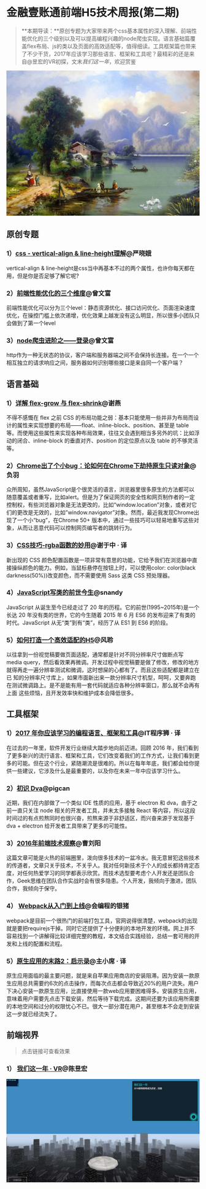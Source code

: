 # 金融壹账通前端H5技术周报(第二期)
> **本期导读：**原创专题为大家带来两个css基本属性的深入理解、前端性能优化的三个级别以及可以提高编程兴趣的node爬虫实现。语言基础篇覆盖flex布局、js的类以及页面的高效适配等，值得细读。工具框架篇也带来了不少干货，2017年应该学习那些语言、框架和工具呢？最精彩的还是来自@昱宏的VR初探，文末*我们这一年*，欢迎赏鉴

![](images/two/banner.jpg)
## 原创专题
### 1）[css - vertical-align & line-height理解](http://www.jianshu.com/p/a88494ef825a)@严晓娥
vertical-align & line-height是css当中再基本不过的两个属性，也许你每天都在用，但是你是否足够了解它呢?
### 2）[前端性能优化的三个维度](http://www.jianshu.com/p/a5d9938ed60f)@曾文富
前端性能优化可以分为三个level：静态资源优化、接口访问优化、页面渲染速度优化，在操控门槛上依次递增，优化效果上越发没有这么明显，所以很多小团队只会做到了第一个level
### 3）[node爬虫进阶之——登录](http://www.jianshu.com/p/87867f325184)@曾文富
http作为一种无状态的协议，客户端和服务器端之间不会保持长连接。在一个一个相互独立的请求响应之间，服务器如何识别哪些接口是来自同一个客户端？

## 语言基础
### 1）[详解 flex-grow 与 flex-shrink](https://zhuanlan.zhihu.com/p/24372279)@谢燕
不得不感慨在 flex 之前 CSS 的布局功能之弱：基本只能使用一些并非为布局而设计的属性来实现想要的布局——float、inline-block、position、甚至是 table 等。而使用这些属性来实现各种布局效果，往往又会遇到相当多另外的坑：比如浮动的闭合、inline-block 的垂直对齐、position 的定位原点以及 table 的不够灵活等。
### 2）[Chrome出了个小bug：论如何在Chrome下劫持原生只读对象](https://zhuanlan.zhihu.com/p/24342684)@负羽
众所周知，虽然JavaScript是个很灵活的语言，浏览器里很多原生的方法都可以随意覆盖或者重写，比如alert。但是为了保证网页的安全性和网页制作者的一定控制权，有些浏览器对象是无法更改的，比如“window.location”对象，或者对它们的更改是无效的，比如”window.navigator”对象。然而，最近我发现Chrome出现了一个小“bug”，在Chrome 50+ 版本中，通过一些技巧可以轻易地重写这些对象，从而让恶意代码可以控制网页编写者的跳转行为。
### 3）[CSS技巧-rgba函数的妙用](http://zcfy.cc/article/the-power-of-the-rgba-color-function-in-css-css-tricks-2001.html)@谢于中 · 译
新出现的 CSS 颜色配置函数是一项非常有意思的功能，它给予我们在浏览器中直接操纵颜色的能力。例如，当鼠标悬停在按钮上时，可以使用color: color(black darkness(50%))改变颜色，而不需要使用 Sass 这类 CSS 预处理器。
### 4）[JavaScript写类的前世今生](https://jdc.jd.com/archives/2942)@snandy
JavaScript 从诞生至今已经走过了 20 年的历程。它的前世(1995~2015年)是一个长达 20 年没有类的世界，它的今生随着 2015 年 6 月 ES6 的发布迎来了有类的时代。JavaScript 从无“类”到有“类”，经历了从 ES1 到 ES6 的阶段。
### 5）[如何打造一个高效适配的H5](https://isux.tencent.com/how-to-make-webpage-fit-screen.html)@风聆
以往拿到一份视觉稿要做页面适配，通常都是针对不同分辨率尺寸做断点写 media query，然后看效果再微调。开发过程中视觉稿要是做了修改，修改的地方就得再走一遍分辨率测试和微调，这时想屎的心都有了。而且这些适配都是建立在已 知的分辨率尺寸库上，如果市面新出来一款分辨率尺寸机型，呵呵，又要奔跑在测试微调路上。是不是能有用一套代码就适应各种分辨率窗口，那么就不会再有上面 这些烦恼，且开发效率快和维护成本会降低很多。

## 工具框架
### 1）[2017 年你应该学习的编程语言、框架和工具](https://zhuanlan.zhihu.com/p/24369470)@IT程序狮 · 译
在过去的一年里，软件开发行业继续大踏步地向前迈进。回顾 2016 年，我们看到了更多新兴的流行语言、框架和工具，它们改变着我们的工作方式，让我们看到更多的可能。但在这个行业，紧随潮流是很难的。所以在每年年底，我们都会给你提供一些建议，它涉及什么是最重要的，以及你在未来一年中应该学习什么。
### 2）[初识 Dva](https://github.com/pigcan/blog/issues/2)@pigcan
近期，我们在内部做了一个类似 IDE 性质的应用，基于 electron 和 dva，由于之前一直只关注 node 相关的开发者工具，并未太多接触 React 等内容，所以这段时间过的有点煎熬同时也很兴奋，煎熬来源于非舒适区，而兴奋来源于发现基于 dva + electron 给开发者工具带来了更多的可能性。
### 3）[2016年前端技术观察](http://geek.csdn.net/news/detail/128912)@曹刘阳
这篇文章可能是火热的前端圈里，泼向很多技术的一盆冷水。我无意冒犯这些技术的传道者，文章只关乎技术，不关乎人。我对任何新技术于个人的成长都持肯定态度，对任何热爱学习的同学都表示欣赏。而技术选型要考虑个人开发还是团队合作，Geek思维在团队合作实战时会有很多隐患。个人开发，我倾向于激进，团队合作，我倾向于保守。
### 4） [Webpack从入门到上线](http://www.cnblogs.com/yincheng/p/webpack.html)@会编程的银猪
webpack是目前一个很热门的前端打包工具，官网说得很清楚，webpack的出现就是要把requirejs干掉。同时它还提供了十分便利的本地开发的环境。网上并不容易找到一个讲解得比较详细完整的教程，本文结合实践经验，总结一套可用的开发和上线的配置和流程。
### 5）[原生应用的末路2：启示录](http://zcfy.cc/article/2063)@主小席 · 译
原生应用面临的最主要问题，就是来自苹果应用商店的安装阻滞。因为安装一款原生应用总共需要约6次的点击操作，而每次点击都会导致近20%的用户流失。用户下决心安装一款原生应用，比直接使用一款web应用要困难得多。安装原生应用，意味着用户需要先点击下载安装，然后等待下载完成。这期间还要为该应用所需要的本地空间和过分的权限忧心不已。很大一部分潜在用户，甚至根本不会走到安装这一步就已经流失了。

## 前端视界
> 点击链接可查看效果

### 1） [我们这一年 · VR](https://yorkchan94.github.io/our/)@陈昱宏
![](images/two/our.jpg)


